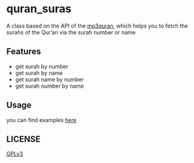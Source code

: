 # quran_suras

A class based on the API of the [mp3quran](https://www.mp3quran.net), which helps you to fetch the surahs of the Qur’an via the surah number or name 

## Features
* get surah by number
* get surah by name
* get surah name by number
* get surah number by name

## Usage
you can find examples [here](https://codeberg.org/Awiteb/quran_suras.py/examples)

## LICENSE
[GPLv3](https://www.gnu.org/licenses/gpl-3.0.html)